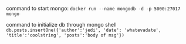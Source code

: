 command to start mongo:
`docker run --name mongodb -d -p 5000:27017 mongo`

command to initialize db through mongo shell
`db.posts.insertOne({'author':'jedi', 'date': 'whatevadate', 'title':'coolstring', 'posts':'body of msg'})`
